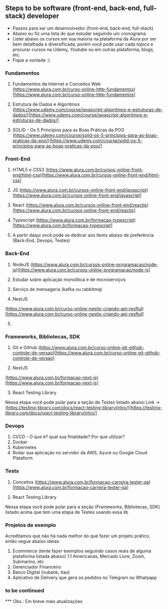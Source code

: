 ## Steps to be software (front-end, back-end, full-stack) developer

- Passos para ser um desenvolvedor (front-end, back-end, full-stack)
- Abaixo eu fiz uma lista do que estudar seguindo um cronograma
- Listei abaixo os cursos em sua maioria na plataforma da Alura por ser bem detalhada e diversificada, porém você pode usar cada tópico e procurar cursos na Udemy, Youtube ou em outras plataforma, blogs, etc.
- Fique a vontade :)

### Fundamentos

1. Fundamentos da Internet e Conceitos Web
(https://www.alura.com.br/curso-online-http-fundamentos)[https://www.alura.com.br/curso-online-http-fundamentos]

2. Estrutura de Dados e Algoritmos
(https://www.udemy.com/course/javascript-algoritmos-e-estruturas-de-dados/)[https://www.udemy.com/course/javascript-algoritmos-e-estruturas-de-dados/]

3. SOLID - Os 5 Princípios para as Boas Práticas da POO
(https://www.udemy.com/course/solid-os-5-principios-para-as-boas-praticas-da-poo/)[https://www.udemy.com/course/solid-os-5-principios-para-as-boas-praticas-da-poo/]

### Front-End

1. HTML5 e CSS3
(https://www.alura.com.br/cursos-online-front-end/html-css)[https://www.alura.com.br/cursos-online-front-end/html-css]


2. JS
(https://www.alura.com.br/cursos-online-front-end/javascript)[https://www.alura.com.br/cursos-online-front-end/javascript]

3. React
(https://www.alura.com.br/cursos-online-front-end/reactjs)[https://www.alura.com.br/cursos-online-front-end/reactjs]

4. Typescript
(https://www.alura.com.br/formacao-typescript)[https://www.alura.com.br/formacao-typescript]

5. A partir daqui você pode se dedicar aos items abaixo de preferência (Back-End, Devops, Testes)


### Back-End

1. NodeJS
(https://www.alura.com.br/cursos-online-programacao/node-js)[https://www.alura.com.br/cursos-online-programacao/node-js]

2. Estudar sobre aplicação monolítica e de microserviços

3. Serviço de mensageria (kafka ou rabbitmq)

4. NestJS 

(https://www.alura.com.br/curso-online-nestjs-criando-api-resftul)[https://www.alura.com.br/curso-online-nestjs-criando-api-resftul]

5. 

### Frameworks, Bibliotecas, SDK

1. Git e Github
(https://www.alura.com.br/curso-online-git-github-controle-de-versao)[https://www.alura.com.br/curso-online-git-github-controle-de-versao]

2. NextJS

(https://www.alura.com.br/formacao-next-js)[https://www.alura.com.br/formacao-next-js]

3. React Testing Library

Nessa etapa você pode pular para a seção de Testes listado abaixo 
Link -> (https://testing-library.com/docs/react-testing-library/intro/)[https://testing-library.com/docs/react-testing-library/intro/]

### Devops

1. CI/CD - O que é? qual sua finalidade? Por que utilizar?
2. Docker
3. Kubernetes
4. Rodar sua aplicação no servidor da AWS, Azure ou Google Cloud Plataform

### Tests

1. Conceitos (https://www.alura.com.br/formacao-carreira-tester-qa)[https://www.alura.com.br/formacao-carreira-tester-qa]

2. React Testing Library

Nessa etapa você pode pular para a seção (Frameworks, Bibliotecas, SDK) listado acima que tem uma etapa de Testes usando essa lib

### Projetos de exemplo

Acreditamos que não há nada melhor do que fazer um projeto prático, então segue abaixo ideias

1. Ecommerce (tente fazer exemplos seguindo casos reais de alguma plataforma listada abaixo)
    1.1 Americanas, Mercado Livre, Zoom, Submarino, etc
2. Gerenciador Financeiro
3. Banco Digital (nubank, itau)
4. Aplicativo de Delivery que gera os pedidos no Telegram ou Whatsapp


### to be continued
*** Obs.: Em breve mais atualizações

